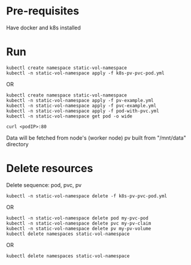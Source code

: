 # Pre-requisites
Have docker and k8s installed

# Run

```
kubectl create namespace static-vol-namespace
kubectl -n static-vol-namespace apply -f k8s-pv-pvc-pod.yml
```

OR

```
kubectl create namespace static-vol-namespace
kubectl -n static-vol-namespace apply -f pv-example.yml
kubectl -n static-vol-namespace apply -f pvc-example.yml
kubectl -n static-vol-namespace apply -f pod-with-pvc.yml
kubectl -n static-vol-namespace get pod -o wide

curl <podIP>:80

```

Data will be fetched from node's (worker node) pv built from "/mnt/data" directory

# Delete resources

Delete sequence: pod, pvc, pv

```
kubectl -n static-vol-namespace delete -f k8s-pv-pvc-pod.yml
```

OR

```
kubectl -n static-vol-namespace delete pod my-pvc-pod 
kubectl -n static-vol-namespace delete pvc my-pv-claim
kubectl -n static-vol-namespace delete pv my-pv-volume
kubectl delete namespaces static-vol-namespace
```

OR

```
kubectl delete namespaces static-vol-namespace
```
